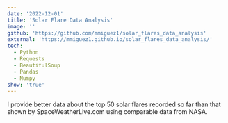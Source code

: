 ```yaml
---
date: '2022-12-01'
title: 'Solar Flare Data Analysis'
image: ''
github: 'https://github.com/mmiguez1/solar_flares_data_analysis'
external: 'https://mmiguez1.github.io/solar_flares_data_analysis/'
tech:
  - Python
  - Requests
  - BeautifulSoup
  - Pandas 
  - Numpy
show: 'true'
---
```


 I provide better data about the top 50 solar flares recorded so far than that shown by SpaceWeatherLive.com using comparable data from NASA. 